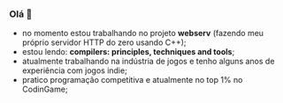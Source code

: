 ### Olá 👋

- no momento estou trabalhando no projeto **webserv** (fazendo meu próprio servidor HTTP do zero usando C++);
- estou lendo: **compilers: principles, techniques and tools**;
- atualmente trabalhando na indústria de jogos e tenho alguns anos de experiência com jogos indie;
- pratico programação competitiva e atualmente no top 1% no CodinGame;
